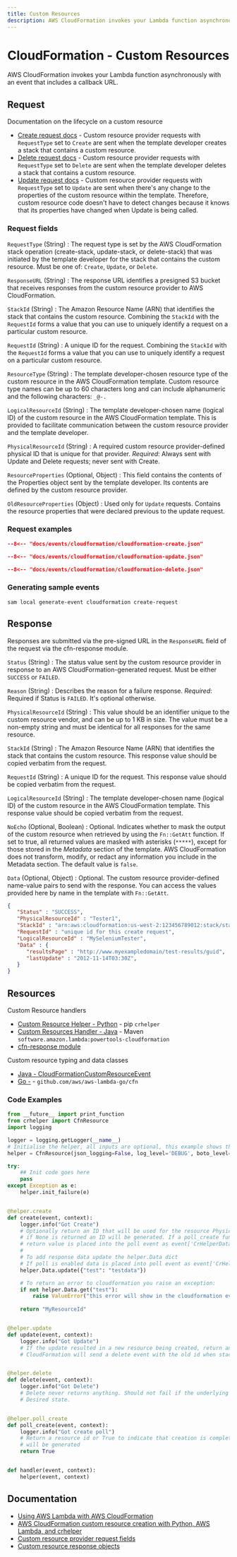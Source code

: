 ```yaml
---
title: Custom Resources
description: AWS CloudFormation invokes your Lambda function asynchronously with an event that includes a callback URL.
---
```


# CloudFormation - Custom Resources

AWS CloudFormation invokes your Lambda function asynchronously with an event that includes a callback URL.

## Request

Documentation on the lifecycle on a custom resource

- [Create request docs](https://docs.aws.amazon.com/AWSCloudFormation/latest/UserGuide/crpg-ref-requesttypes-create.html) - Custom resource provider requests with `RequestType` set to `Create` are sent when the template developer creates a stack that contains a custom resource.
- [Delete request docs](https://docs.aws.amazon.com/AWSCloudFormation/latest/UserGuide/crpg-ref-requesttypes-delete.html) - Custom resource provider requests with `RequestType` set to `Delete` are sent when the template developer deletes a stack that contains a custom resource.
- [Update request docs](https://docs.aws.amazon.com/AWSCloudFormation/latest/UserGuide/crpg-ref-requesttypes-update.html) - Custom resource provider requests with `RequestType` set to `Update` are sent when there's any change to the properties of the custom resource within the template. Therefore, custom resource code doesn't have to detect changes because it knows that its properties have changed when Update is being called.

### Request fields

`RequestType` (String)
: The request type is set by the AWS CloudFormation stack operation (create-stack, update-stack, or delete-stack) that was initiated by
the template developer for the stack that contains the custom resource.
Must be one of: `Create`, `Update`, or `Delete`.

`ResponseURL` (String)
: The response URL identifies a presigned S3 bucket that receives responses from the custom resource provider to AWS CloudFormation.

`StackId` (String)
: The Amazon Resource Name (ARN) that identifies the stack that contains the custom resource.
Combining the `StackId` with the `RequestId` forms a value that you can use to uniquely identify a request on a particular custom resource.

`RequestId` (String)
: A unique ID for the request. Combining the `StackId` with the `RequestId` forms a value that you can use to uniquely identify a request
on a particular custom resource.

`ResourceType` (String)
: The template developer-chosen resource type of the custom resource in the AWS CloudFormation template. Custom resource type names can
be up to 60 characters long and can include alphanumeric and the following characters: `_@-.`

`LogicalResourceId` (String)
: The template developer-chosen name (logical ID) of the custom resource in the AWS CloudFormation template. This is provided to
facilitate communication between the custom resource provider and the template developer.

`PhysicalResourceId` (String)
: A required custom resource provider-defined physical ID that is unique for that provider. _Required_: Always sent with Update and Delete requests; never sent with Create.

`ResourceProperties` (Optional, Object)
: This field contains the contents of the Properties object sent by the template developer. Its contents are defined by the custom resource provider.

`OldResourceProperties` (Object)
: Used only for `Update` requests. Contains the resource properties that were declared previous to the update request.

### Request examples

```json title="Create event"
--8<-- "docs/events/cloudformation/cloudformation-create.json"
```

```json title="Update event"
--8<-- "docs/events/cloudformation/cloudformation-update.json"
```

```json title="Delete event"
--8<-- "docs/events/cloudformation/cloudformation-delete.json"
```

### Generating sample events

```shell
sam local generate-event cloudformation create-request
```

## Response

Responses are submitted via the pre-signed URL in the `ResponseURL` field of the request via the cfn-response module.

`Status` (String)
: The status value sent by the custom resource provider in response to an AWS CloudFormation-generated request.
Must be either `SUCCESS` or `FAILED`.

`Reason` (String)
: Describes the reason for a failure response.
_Required_: Required if Status is `FAILED`. It's optional otherwise.

`PhysicalResourceId` (String)
: This value should be an identifier unique to the custom resource vendor, and can be up to 1 KB in size.
The value must be a non-empty string and must be identical for all responses for the same resource.

`StackId` (String)
: The Amazon Resource Name (ARN) that identifies the stack that contains the custom resource. This response value should be
copied verbatim from the request.

`RequestId` (String)
: A unique ID for the request. This response value should be copied verbatim from the request.

`LogicalResourceId` (String)
: The template developer-chosen name (logical ID) of the custom resource in the AWS CloudFormation template.
This response value should be copied verbatim from the request.

`NoEcho` (Optional, Boolean)
: Optional. Indicates whether to mask the output of the custom resource when retrieved by using the `Fn::GetAtt` function.
If set to true, all returned values are masked with asterisks (`*****`), except for those stored in the _Metadata_ section of
the template. AWS CloudFormation does not transform, modify, or redact any information you include in the Metadata section.
The default value is `false`.

`Data` (Optional, Object)
: Optional. The custom resource provider-defined name-value pairs to send with the response.
You can access the values provided here by name in the template with `Fn::GetAtt`.

```json title="The following is an example of a custom resource response"
{
   "Status" : "SUCCESS",
   "PhysicalResourceId" : "Tester1",
   "StackId" : "arn:aws:cloudformation:us-west-2:123456789012:stack/stack-name/guid",
   "RequestId" : "unique id for this create request",
   "LogicalResourceId" : "MySeleniumTester",
   "Data" : {
      "resultsPage" : "http://www.myexampledomain/test-results/guid",
      "lastUpdate" : "2012-11-14T03:30Z",
   }
}
```

## Resources

Custom Resource handlers

- [Custom Resource Helper - Python](https://github.com/aws-cloudformation/custom-resource-helper) - pip `crhelper`
- [Custom Resources Handler - Java](https://awslabs.github.io/aws-lambda-powertools-java/utilities/custom_resources/) - Maven `software.amazon.lambda:powertools-cloudformation`
- [cfn-response module](https://docs.aws.amazon.com/AWSCloudFormation/latest/UserGuide/cfn-lambda-function-code-cfnresponsemodule.html)

Custom resource typing and data classes

- [Java - CloudFormationCustomResourceEvent](https://github.com/aws/aws-lambda-java-libs/blob/master/aws-lambda-java-events/src/main/java/com/amazonaws/services/lambda/runtime/events/CloudFormationCustomResourceEvent.java)
- [Go -](https://github.com/aws/aws-lambda-go/blob/main/cfn/README.md) - `github.com/aws/aws-lambda-go/cfn`

### Code Examples

```python title="app.py"
from __future__ import print_function
from crhelper import CfnResource
import logging

logger = logging.getLogger(__name__)
# Initialise the helper, all inputs are optional, this example shows the defaults
helper = CfnResource(json_logging=False, log_level='DEBUG', boto_level='CRITICAL', sleep_on_delete=120, ssl_verify=None)

try:
    ## Init code goes here
    pass
except Exception as e:
    helper.init_failure(e)


@helper.create
def create(event, context):
    logger.info("Got Create")
    # Optionally return an ID that will be used for the resource PhysicalResourceId, 
    # if None is returned an ID will be generated. If a poll_create function is defined 
    # return value is placed into the poll event as event['CrHelperData']['PhysicalResourceId']
    #
    # To add response data update the helper.Data dict
    # If poll is enabled data is placed into poll event as event['CrHelperData']
    helper.Data.update({"test": "testdata"})

    # To return an error to cloudformation you raise an exception:
    if not helper.Data.get("test"):
        raise ValueError("this error will show in the cloudformation events log and console.")
    
    return "MyResourceId"


@helper.update
def update(event, context):
    logger.info("Got Update")
    # If the update resulted in a new resource being created, return an id for the new resource. 
    # CloudFormation will send a delete event with the old id when stack update completes


@helper.delete
def delete(event, context):
    logger.info("Got Delete")
    # Delete never returns anything. Should not fail if the underlying resources are already deleted.
    # Desired state.


@helper.poll_create
def poll_create(event, context):
    logger.info("Got create poll")
    # Return a resource id or True to indicate that creation is complete. if True is returned an id 
    # will be generated
    return True


def handler(event, context):
    helper(event, context)
```

## Documentation

- [Using AWS Lambda with AWS CloudFormation](https://docs.aws.amazon.com/lambda/latest/dg/services-cloudformation.html)
- [AWS CloudFormation custom resource creation with Python, AWS Lambda, and crhelper](https://aws.amazon.com/blogs/infrastructure-and-automation/aws-cloudformation-custom-resource-creation-with-python-aws-lambda-and-crhelper/)
- [Custom resource provider request fields](https://docs.aws.amazon.com/AWSCloudFormation/latest/UserGuide/crpg-ref-requests.html)
- [Custom resource response objects](https://docs.aws.amazon.com/AWSCloudFormation/latest/UserGuide/crpg-ref-responses.html)
